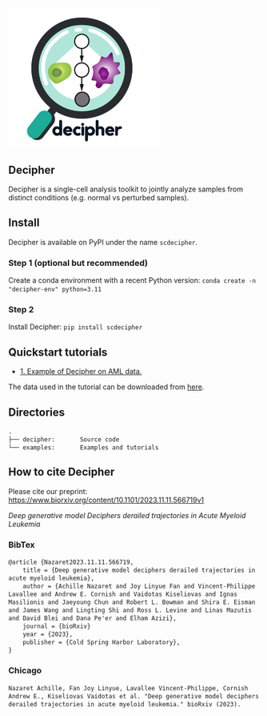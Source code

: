<img src=figures/logo_decipher.png width="300" />

## Decipher

Decipher is a single-cell analysis toolkit to jointly analyze samples from distinct 
conditions (e.g. normal vs perturbed samples). 

## Install
Decipher is available on PyPI under the name `scdecipher`.

### Step 1 (optional but recommended)
Create a conda environment with a recent Python version: `conda create -n "decipher-env" python=3.11`

### Step 2
Install Decipher: `pip install scdecipher`

## Quickstart tutorials
  - [1. Example of Decipher on AML data.](examples/1-tutorial.ipynb)

The data used in the tutorial can be downloaded from [here](https://github.com/azizilab/decipher_data).

## Directories

```
.
├── decipher:       Source code
└── examples:       Examples and tutorials
```

## How to cite Decipher
Please cite our preprint: https://www.biorxiv.org/content/10.1101/2023.11.11.566719v1

_Deep generative model Deciphers derailed trajectories in Acute Myeloid Leukemia_

### BibTex
```
@article {Nazaret2023.11.11.566719,
	title = {Deep generative model deciphers derailed trajectories in acute myeloid leukemia},
	author = {Achille Nazaret and Joy Linyue Fan and Vincent-Philippe Lavallee and Andrew E. Cornish and Vaidotas Kiseliovas and Ignas Masilionis and Jaeyoung Chun and Robert L. Bowman and Shira E. Eisman and James Wang and Lingting Shi and Ross L. Levine and Linas Mazutis and David Blei and Dana Pe'er and Elham Azizi},
	journal = {bioRxiv}
	year = {2023},
	publisher = {Cold Spring Harbor Laboratory},
}

```
### Chicago
```
Nazaret Achille, Fan Joy Linyue, Lavallee Vincent-Philippe, Cornish Andrew E., Kiseliovas Vaidotas et al. "Deep generative model deciphers derailed trajectories in acute myeloid leukemia." bioRxiv (2023).
```

